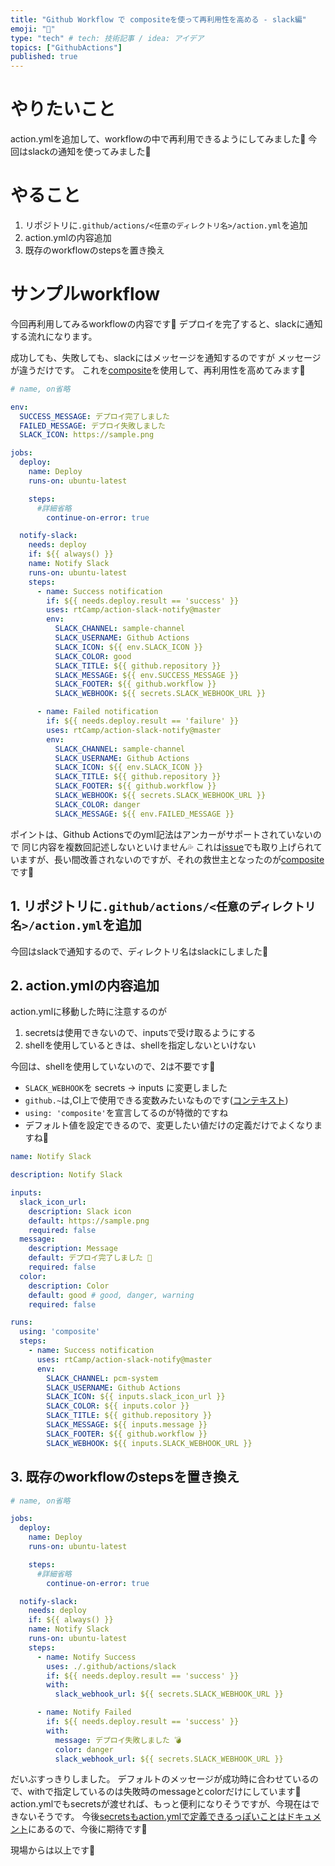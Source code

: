 ```yaml
---
title: "Github Workflow で compositeを使って再利用性を高める - slack編"
emoji: "🐴"
type: "tech" # tech: 技術記事 / idea: アイデア
topics: ["GithubActions"]
published: true
---
```


[composite]:https://github.blog/changelog/2021-08-25-github-actions-reduce-duplication-with-action-composition/
[コンテキスト]:https://docs.github.com/ja/actions/learn-github-actions/contexts#github-context

# やりたいこと
action.ymlを追加して、workflowの中で再利用できるようにしてみました🐴
今回はslackの通知を使ってみました🐴

# やること

1. リポジトリに`.github/actions/<任意のディレクトリ名>/action.yml`を追加
2. action.ymlの内容追加
3. 既存のworkflowのstepsを置き換え

# サンプルworkflow

今回再利用してみるworkflowの内容です🐴
デプロイを完了すると、slackに通知する流れになります。

成功しても、失敗しても、slackにはメッセージを通知するのですが
メッセージが違うだけです。
これを[composite]を使用して、再利用性を高めてみます🐴

```yml:.github/workflows/deploy.yml
# name, on省略

env:
  SUCCESS_MESSAGE: デプロイ完了しました
  FAILED_MESSAGE: デプロイ失敗しました
  SLACK_ICON: https://sample.png

jobs:
  deploy:
    name: Deploy
    runs-on: ubuntu-latest

    steps:
      #詳細省略
        continue-on-error: true

  notify-slack:
    needs: deploy
    if: ${{ always() }}
    name: Notify Slack
    runs-on: ubuntu-latest
    steps:
      - name: Success notification
        if: ${{ needs.deploy.result == 'success' }}
        uses: rtCamp/action-slack-notify@master
        env:
          SLACK_CHANNEL: sample-channel
          SLACK_USERNAME: Github Actions
          SLACK_ICON: ${{ env.SLACK_ICON }}
          SLACK_COLOR: good
          SLACK_TITLE: ${{ github.repository }}
          SLACK_MESSAGE: ${{ env.SUCCESS_MESSAGE }}
          SLACK_FOOTER: ${{ github.workflow }}
          SLACK_WEBHOOK: ${{ secrets.SLACK_WEBHOOK_URL }}

      - name: Failed notification
        if: ${{ needs.deploy.result == 'failure' }}
        uses: rtCamp/action-slack-notify@master
        env:
          SLACK_CHANNEL: sample-channel
          SLACK_USERNAME: Github Actions
          SLACK_ICON: ${{ env.SLACK_ICON }}
          SLACK_TITLE: ${{ github.repository }}
          SLACK_FOOTER: ${{ github.workflow }}
          SLACK_WEBHOOK: ${{ secrets.SLACK_WEBHOOK_URL }}
          SLACK_COLOR: danger
          SLACK_MESSAGE: ${{ env.FAILED_MESSAGE }}
```

ポイントは、Github Actionsでのyml記法はアンカーがサポートされていないので
同じ内容を複数回記述しないといけません💦
これは[issue](https://github.community/t/support-for-yaml-anchors/16128)でも取り上げられていますが、長い間改善されないのですが、それの救世主となったのが[composite]です🐴

## 1. リポジトリに`.github/actions/<任意のディレクトリ名>/action.yml`を追加

今回はslackで通知するので、ディレクトリ名はslackにしました🐴

## 2. action.ymlの内容追加

action.ymlに移動した時に注意するのが

1. secretsは使用できないので、inputsで受け取るようにする
2. shellを使用しているときは、shellを指定しないといけない

今回は、shellを使用していないので、2は不要です🐴

- `SLACK_WEBHOOK`を secrets → inputs に変更しました
- `github.~`は,CI上で使用できる変数みたいなものです([コンテキスト])
- `using: 'composite'`を宣言してるのが特徴的ですね
- デフォルト値を設定できるので、変更したい値だけの定義だけでよくなりますね🐴

```yml:.github/actions/slack/action.yml
name: Notify Slack

description: Notify Slack

inputs:
  slack_icon_url:
    description: Slack icon
    default: https://sample.png
    required: false
  message:
    description: Message
    default: デプロイ完了しました 💯
    required: false
  color:
    description: Color
    default: good # good, danger, warning
    required: false

runs:
  using: 'composite'
  steps:
    - name: Success notification
      uses: rtCamp/action-slack-notify@master
      env:
        SLACK_CHANNEL: pcm-system
        SLACK_USERNAME: Github Actions
        SLACK_ICON: ${{ inputs.slack_icon_url }}
        SLACK_COLOR: ${{ inputs.color }}
        SLACK_TITLE: ${{ github.repository }}
        SLACK_MESSAGE: ${{ inputs.message }}
        SLACK_FOOTER: ${{ github.workflow }}
        SLACK_WEBHOOK: ${{ inputs.SLACK_WEBHOOK_URL }}
```

## 3. 既存のworkflowのstepsを置き換え

```yml:.github/workflows/deploy.yml
# name, on省略

jobs:
  deploy:
    name: Deploy
    runs-on: ubuntu-latest

    steps:
      #詳細省略
        continue-on-error: true

  notify-slack:
    needs: deploy
    if: ${{ always() }}
    name: Notify Slack
    runs-on: ubuntu-latest
    steps:
      - name: Notify Success
        uses: ./.github/actions/slack
        if: ${{ needs.deploy.result == 'success' }}
        with:
          slack_webhook_url: ${{ secrets.SLACK_WEBHOOK_URL }}

      - name: Notify Failed
        if: ${{ needs.deploy.result == 'success' }}
        with:
          message: デプロイ失敗しました 💣
          color: danger
          slack_webhook_url: ${{ secrets.SLACK_WEBHOOK_URL }}
```

だいぶすっきりしました。
デフォルトのメッセージが成功時に合わせているので、withで指定しているのは失敗時のmessageとcolorだけにしています🐴
action.ymlでもsecretsが渡せれば、もっと便利になりそうですが、今現在はできないそうです。
今後[secretsもaction.ymlで定義できるっぽいことはドキュメント](https://github.com/actions/runner/blob/main/docs/adrs/0549-composite-run-steps.md#secrets)にあるので、今後に期待です🐴

現場からは以上です🐴